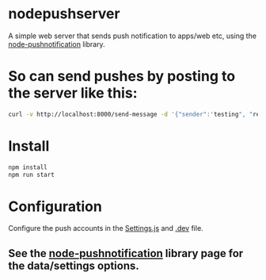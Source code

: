 # nodepushserver
A simple web server that sends push notification to apps/web etc, using the [node-pushnotification](https://github.com/appfeel/node-pushnotifications) library.


# So can send pushes by posting to the server like this:
```bash
curl -v http://localhost:8000/send-message -d '{"sender":'testing", "registrationIds":["b2d0e95bfce054a3d220da12280cfdbb15274a1a9e5a02e5618c72b6ee32d0e2b"], "data":{"topic":"com.whatever.test","mydata":"12341234","aps":{"alert":"hello"}}}' -H "Content-Type: application/json"
```
# Install
```bash
npm install
npm run start
```

# Configuration
Configure the push accounts in the [Settings.js](https://github.com/xuan9/nodepushserver/blob/main/Settings.js) and [.dev](https://github.com/xuan9/nodepushserver/blob/main/.env) file.

## See the [node-pushnotification](https://github.com/appfeel/node-pushnotifications) library page for the data/settings options.

